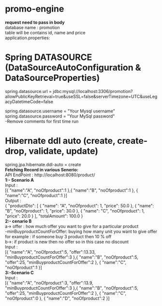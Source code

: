 # promo-engine
   <b> request need to pass in body</b><br/>
   database name  : promotion<br/>
   table will be contains id, name and price<br/>
   application.properties: <br>
   # Spring DATASOURCE (DataSourceAutoConfiguration & DataSourceProperties)
   spring.datasource.url = jdbc:mysql://localhost:3306/promotion?allowPublicKeyRetrieval=true&useSSL=false&serverTimezone=UTC&useLegacyDatetimeCode=false

   spring.datasource.username = "Your Mysql username"
   spring.datasource.password = "Your MySql password"
   <br/>
   -Remove comments for first time run
   # Hibernate ddl auto (create, create-drop, validate, update)
   spring.jpa.hibernate.ddl-auto = create
  <br/>
<b>Fetching Record  in various Senerio:</b><br/>
     API EndPoint : http://localhost:8080/product/
     <br/>
    <b>1:- Scenario A </b><br/>
    Input  : <br/>
     [{
        "name":"A",
        "noOfproduct":1
    },{
        "name":"B",
        "noOfproduct":1
    },
    {
        "name":"C",
        "noOfproduct":1
    }]
    <br/>
     Output : <br/>
    {
        "productDto": [
            {
                "name": "A",
                "noOfproduct": 1,
                "price": 50.0
            },
            {
                "name": "B",
                "noOfproduct": 1,
                "price": 30.0
            },
            {
                "name": "C",
                "noOfproduct": 1,
                "price": 20.0
            }
        ],
        "totalAmount": 100.0
    }
 <br/>
<b>2:- cenario B </b><br/>
    a-> offer : how much offer you want to give for a particular product<br/>
       -minBuyproductCountForOffer: buying how many unit you want to give offer<br/>
       for example : if someone buy 3 product then 10 % off <br/>
    b->: if product is new then no offer so in this case no discount</br>
    Input  : <br/>
   [{
       "name":"A",
       "noOfproduct":5,
       "offer":13.33,
       "minBuyproductCountForOffer":3
   },{
       "name":"B",
       "noOfproduct":5,
       "offer":25,
       "minBuyproductCountForOffer":2
   },
   {
       "name":"C",
       "noOfproduct":1
   }]
<br/>
<b>3:-Scenario C </b><br/>
  Input  : <br/>
  [{
      "name":"A",
      "noOfproduct":3,
      "offer":13.9,
      "minBuyproductCountForOffer":3
  },{
      "name":"B",
      "noOfproduct":5,
      "offer":25,
      "minBuyproductCountForOffer":2
  },
  {
      "name":"C",
      "noOfproduct":0
  },
  {
      "name":"D",
      "noOfproduct":2
  }]
  <br/>
